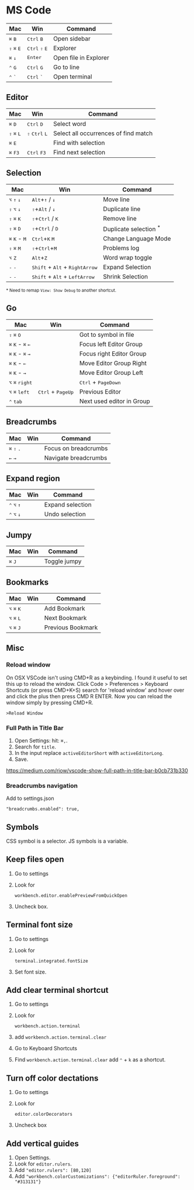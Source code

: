 # MS Code

| Mac                                    | Win                                       | Command               |
| -------------------------------------- | ----------------------------------------- | --------------------- |
| <kbd>⌘</kbd> <kbd>B</kbd>              | <kbd>Ctrl</kbd> <kbd>B</kbd>              | Open sidebar          |
| <kbd>⇧</kbd> <kbd>⌘</kbd> <kbd>E</kbd> | <kbd>Ctrl</kbd> <kbd>⇧</kbd> <kbd>E</kbd> | Explorer              |
| <kbd>⌘</kbd> <kbd>↓</kbd>              | <kbd>Enter</kbd>                          | Open file in Explorer |
| <kbd>⌃</kbd> <kbd>G</kbd>              | <kbd>Ctrl</kbd> <kbd>G</kbd>              | Go to line            |
| <kbd>⌃</kbd> <kbd>\`</kbd>             | <kbd>Ctrl</kbd> <kbd>\`</kbd>             | Open terminal         |

## Editor

| Mac                                    | Win                                       | Command                              |
| -------------------------------------- | ----------------------------------------- | ------------------------------------ |
| <kbd>⌘</kbd> <kbd>D</kbd>              | <kbd>Ctrl</kbd> <kbd>D</kbd>              | Select word                          |
| <kbd>⇧</kbd> <kbd>⌘</kbd> <kbd>L</kbd> | <kbd>⇧</kbd> <kbd>Ctrl</kbd> <kbd>L</kbd> | Select all occurrences of find match |
| <kbd>⌘</kbd> <kbd>E</kbd>              |                                           | Find with selection                  |
| <kbd>⌘</kbd> <kbd>F3</kbd>             | <kbd>Ctrl</kbd> <kbd>F3</kbd>             | Find next selection                  |

## Selection

| Mac                                      | Win                                                       | Command                           |
| ---------------------------------------- | --------------------------------------------------------- | --------------------------------- |
| <kbd>⌥</kbd> <kbd>↑</kbd> <kbd>↓</kbd>   | <kbd>Alt</kbd>+<kbd>↑</kbd> / <kbd>↓</kbd>                | Move line                         |
| <kbd>⇧</kbd> <kbd>⌥</kbd> <kbd>↓</kbd>   | <kbd>⇧</kbd>+<kbd>Alt</kbd> / <kbd>↓</kbd>                | Duplicate line                    |
| <kbd>⇧</kbd> <kbd>⌘</kbd> <kbd>K</kbd>   | <kbd>⇧</kbd>+<kbd>Ctrl</kbd> / <kbd>K</kbd>               | Remove line                       |
| <kbd>⇧</kbd> <kbd>⌘</kbd> <kbd>D</kbd>   | <kbd>⇧</kbd>+<kbd>Ctrl</kbd> / <kbd>D</kbd>               | Duplicate selection <sup>\*</sup> |
| <kbd>⌘</kbd> <kbd>K</kbd> - <kbd>M</kbd> | <kbd>Ctrl</kbd>+<kbd>K</kbd> <kbd>M</kbd>                 | Change Language Mode              |
| <kbd>⇧</kbd> <kbd>⌘</kbd> <kbd>M</kbd>   | <kbd>⇧</kbd>+<kbd>Ctrl</kbd>+<kbd>M</kbd>                 | Problems log                      |
| <kbd>⌥</kbd> <kbd>Z</kbd>                | <kbd>Alt</kbd>+<kbd>Z</kbd>                               | Word wrap toggle                  |
| <kbd>-</kbd> <kbd>-</kbd>                | <kbd>Shift</kbd> + <kbd>Alt</kbd> + <kbd>RightArrow</kbd> | Expand Selection                  |
| <kbd>-</kbd> <kbd>-</kbd>                | <kbd>Shift</kbd> + <kbd>Alt</kbd> + <kbd>LeftArrow</kbd>  | Shrink Selection                  |

<small>\* Need to remap `View: Show Debug` to another shortcut.</small>

## Go

| Mac                                                   | Win                                 | Command                               |
| ----------------------------------------------------- | ----------------------------------- | ------------------------------------- |
| <kbd>⇧</kbd> <kbd>⌘</kbd> <kbd>O</kbd>                |                                     | Got to symbol in file                 |
| <kbd>⌘</kbd> <kbd>K</kbd> - <kbd>⌘</kbd> <kbd>←</kbd> |                                     | Focus left Editor Group               |
| <kbd>⌘</kbd> <kbd>K</kbd> - <kbd>⌘</kbd> <kbd>→</kbd> |                                     | Focus right Editor Group              |
| <kbd>⌘</kbd> <kbd>K</kbd> - <kbd>←</kbd>              |                                     | Move Editor Group Right               |
| <kbd>⌘</kbd> <kbd>K</kbd> - <kbd>→</kbd>              |                                     | Move Editor Group Left                |
| <kbd>⌥</kbd> <kbd>⌘</kbd> <kbd>right</kbd>            |                                     | <kbd>Ctrl</kbd> + <kbd>PageDown</kbd> | Next Editor |
| <kbd>⌥</kbd> <kbd>⌘</kbd> <kbd>left</kbd>             | <kbd>Ctrl</kbd> + <kbd>PageUp</kbd> | Previous Editor                       |
| <kbd>⌃</kbd> <kbd>tab</kbd>                           |                                     | Next used editor in Group             |

## Breadcrumbs

| Mac                                    | Win | Command              |
| -------------------------------------- | --- | -------------------- |
| <kbd>⌘</kbd> <kbd>⇧</kbd> <kbd>.</kbd> |     | Focus on breadcrumbs |
| <kbd>←</kbd> <kbd>→</kbd>              |     | Navigate breadcrumbs |

## Expand region

| Mac                                    | Win | Command          |
| -------------------------------------- | --- | ---------------- |
| <kbd>⌃</kbd> <kbd>⌥</kbd> <kbd>↑</kbd> |     | Expand selection |
| <kbd>⌃</kbd> <kbd>⌥</kbd> <kbd>↓</kbd> |     | Undo selection   |

## Jumpy

| Mac                       | Win | Command      |
| ------------------------- | --- | ------------ |
| <kbd>⌘</kbd> <kbd>J</kbd> |     | Toggle jumpy |

## Bookmarks

| Mac                                    | Win | Command           |
| -------------------------------------- | --- | ----------------- |
| <kbd>⌥</kbd> <kbd>⌘</kbd> <kbd>K</kbd> |     | Add Bookmark      |
| <kbd>⌥</kbd> <kbd>⌘</kbd> <kbd>L</kbd> |     | Next Bookmark     |
| <kbd>⌥</kbd> <kbd>⌘</kbd> <kbd>J</kbd> |     | Previous Bookmark |

## Misc

### Reload window

On OSX VSCode isn't using CMD+R as a keybinding. I found it useful to set this up to reload the window. Click Code > Preferences > Keyboard Shortcuts (or press CMD+K+S) search for 'reload window' and hover over and click the plus then press CMD R ENTER. Now you can reload the window simply by pressing CMD+R.

    >Reload Window

### Full Path in Title Bar

1. Open Settings: hit: `⌘,`.
2. Search for `title`.
3. In the input replace `activeEditorShort` with `activeEditorLong`.
4. Save.

<https://medium.com/riow/vscode-show-full-path-in-title-bar-b0cb731b330>

### Breadcrumbs navigation

Add to settings.json

    "breadcrumbs.enabled": true,

## Symbols

CSS symbol is a selector.
JS symbols is a variable.

## Keep files open

1. Go to settings
2. Look for

    `workbench.editor.enablePreviewFromQuickOpen`

3. Uncheck box.

## Terminal font size

1. Go to settings
2. Look for

    `terminal.integrated.fontSize`

3. Set font size.

## Add clear terminal shortcut

1. Go to settings
2. Look for

    `workbench.action.terminal`

3. add `workbench.action.terminal.clear`
4. Go to Keyboard Shortcuts
5. Find `workbench.action.terminal.clear` add `⌃` + `k` as a shortcut.

## Turn off color dectations

1. Go to settings
2. Look for

    `editor.colorDecorators`

3. Uncheck box

## Add vertical guides

1. Open Settings.
2. Look for `editor.rulers`.
3. Add `"editor.rulers": [80,120]`
4. Add `"workbench.colorCustomizations": {"editorRuler.foreground": "#313131"}`
